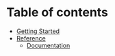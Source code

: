 # Table of contents

- [Getting Started](index.md)
- [Reference](api/index.md)
  - [Documentation](api/dataquality.md)
